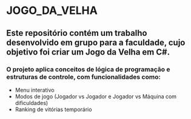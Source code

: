 <h1>JOGO_DA_VELHA</h1>

<h2>Este repositório contém um trabalho desenvolvido em grupo para a faculdade, cujo objetivo foi criar um Jogo da Velha em C#.<br></h2>

<h3>O projeto aplica conceitos de lógica de programação e estruturas de controle, com funcionalidades como:<br></h3>
<ul>
  <li>Menu interativo</li>
  <li>Modos de jogo (Jogador vs Jogador e Jogador vs Máquina com dificuldades)</li>
  <li>Ranking de vitórias temporário</li>
</ul>
